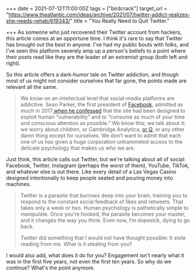 +++
date = 2021-07-12T11:00:00Z
tags = ["birdcrack"]
target_url = "https://www.theatlantic.com/ideas/archive/2021/07/twitter-addict-realizes-she-needs-rehab/619343/"
title = "You Really Need to Quit Twitter."

+++
As someone who just recovered their Twitter account from hackers, this article comes at an opportune time. I think it's rare to say that Twitter has brought out the best in anyone. I've had my public bouts with folks, and I've seen this platform severely amp up a person's beliefs to a point where their posts read like they are the leader of an extremist group (both left and right).

So this article offers a dark-humor tale on Twitter addiction, and though most of us might not consider ourselves that far gone, the points made are relevant all the same.

> We know on an intellectual level that social-media platforms are addictive. Sean Parker, the first president of [Facebook](https://www.theatlantic.com/technology/archive/2020/12/facebook-doomsday-machine/617384/), admitted as much in 2017[ when he confessed](https://www.cbsnews.com/news/sean-parker-facebook-takes-advantage-of-vulnerability-in-human-psychology/) that the site had been designed to exploit human “vulnerability” and to “consume as much of your time and conscious attention as possible.” We know this; we talk about it; we worry about children, or Cambridge Analytica, [or Q](https://www.theatlantic.com/magazine/archive/2020/06/qanon-nothing-can-stop-what-is-coming/610567/), or any other damn thing except for ourselves. We don’t want to admit that each one of us has given a huge corporation untrammeled access to the delicate psychology that makes us who we are.

Just think, this article calls out Twitter, but we're talking about all of social: Facebook, Twitter, Instagram (perhaps the worst of them), YouTube, TikTok, and whatever else is out there. Like every detail of a Las Vegas Casino designed intentionally to keep people seated and pouring money into machines.

> Twitter is a parasite that burrows deep into your brain, training you to respond to the constant social feedback of likes and retweets. That takes only a week or two. Human psychology is pathetically simple to manipulate. Once you’re hooked, the parasite becomes your master, and it changes the way you think. Even now, I’m dopesick, dying to go back.
>
> Twitter did something that I would not have thought possible: It stole reading from me. What is it stealing from you?

I would also add, what does it do for you? Engagement isn't nearly what it was in the first five years, not even the first ten years. So why do we continue? What's the point anymore.